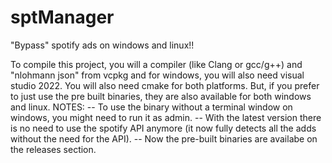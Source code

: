 # sptManager
"Bypass" spotify ads on windows and linux!!

To compile this project, you will a compiler (like Clang or gcc/g++) and "nlohmann json" from vcpkg and for windows, you will also need visual studio 2022. You will also need cmake for both platforms.
But, if you prefer to just use the pre built binaries, they are also available for both windows and linux.
NOTES:
    -- To use the binary without a terminal window on windows, you might need to run it as admin.
    -- With the latest version there is no need to use the spotify API anymore (it now fully detects all the adds without the need for the API).
    -- Now the pre-built binaries are availabe on the releases section.